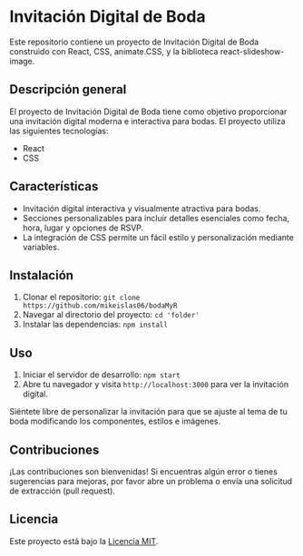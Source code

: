 # Invitación Digital de Boda

Este repositorio contiene un proyecto de Invitación Digital de Boda construido con React, CSS, animate.CSS, y la biblioteca react-slideshow-image.

## Descripción general

El proyecto de Invitación Digital de Boda tiene como objetivo proporcionar una invitación digital moderna e interactiva para bodas. El proyecto utiliza las siguientes tecnologías:

- React
- CSS

## Características

- Invitación digital interactiva y visualmente atractiva para bodas.
- Secciones personalizables para incluir detalles esenciales como fecha, hora, lugar y opciones de RSVP.
- La integración de CSS permite un fácil estilo y personalización mediante variables.

## Instalación

1. Clonar el repositorio: `git clone https://github.com/mikeislas06/bodaMyR`
2. Navegar al directorio del proyecto: `cd 'folder'`
3. Instalar las dependencias: `npm install`

## Uso

1. Iniciar el servidor de desarrollo: `npm start`
2. Abre tu navegador y visita `http://localhost:3000` para ver la invitación digital.

Siéntete libre de personalizar la invitación para que se ajuste al tema de tu boda modificando los componentes, estilos e imágenes.

## Contribuciones

¡Las contribuciones son bienvenidas! Si encuentras algún error o tienes sugerencias para mejoras, por favor abre un problema o envía una solicitud de extracción (pull request).

## Licencia

Este proyecto está bajo la [Licencia MIT](LICENSE).
